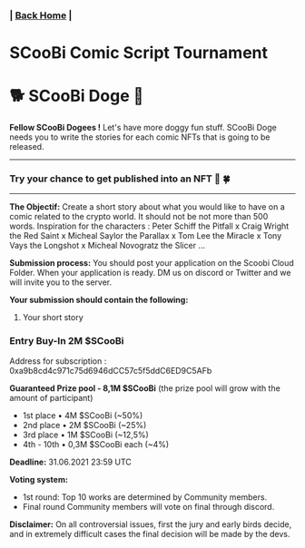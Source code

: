 ### | [Back Home](https://github.com/Scoobi-doge/Scoobi-doge.github.io) | 
# SCooBi Comic Script Tournament 
# 🐕 SCooBi Doge  🐶

**Fellow SCooBi Dogees !**
Let's have more doggy fun stuff. SCooBi Doge needs you to write the stories for each comic NFTs that is going to be released. 

---
### Try your chance to get published into an NFT 🤞 🍀
---

**The Objectif:** Create a short story about what you would like to have on a comic related to the crypto world. It should not be not more than 500 words. Inspiration for the characters : Peter Schiff the Pitfall x Craig Wright the Red Saint x Micheal Saylor the Parallax x Tom Lee the Miracle x Tony Vays the Longshot x Micheal Novogratz the Slicer ...

**Submission process:** You should post your application on the Scoobi Cloud Folder. When your application is ready. DM us on discord or Twitter and we will invite you to the server. 

**Your submission should contain the following:**

1. Your short story

### Entry Buy-In 2M $SCooBi
Address for subscription :  0xa9b8cd4c971c75d6946dCC57c5f5ddC6ED9C5AFb

**Guaranteed Prize pool - 8,1M $SCooBi**
(the prize pool will grow with the amount of participant) 

- 1st place • 4M $SCooBi (~50%) 
- 2nd place • 2M $SCooBi (~25%)
- 3rd place • 1M $SCooBi (~12,5%)
- 4th - 10th • 0,3M $SCooBi each (~4%)

**Deadline:** 31.06.2021 23:59 UTC

**Voting system:**

- 1st round: Top 10 works are determined by Community members.
- Final round Community members will vote on final through discord. 

**Disclaimer:** On all controversial issues, first the jury and early birds decide, and in extremely difficult cases the final decision will be made by the devs.

